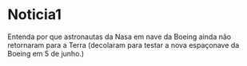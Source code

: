 # Noticia1
Entenda por que astronautas da Nasa em nave da Boeing ainda não retornaram para a Terra
 (decolaram para testar a nova espaçonave da Boeing em 5 de junho.)

